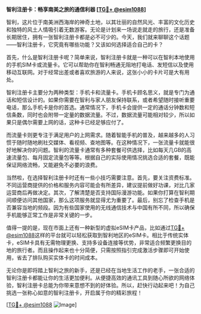 **智利注册卡：畅享南美之旅的通信利器 [[TG💪+ @esim1088](https://t.me/s/esim1088)]**

智利，这片位于南美洲西海岸的神奇土地，以其壮丽的自然风光、丰富的文化历史和独特的风土人情吸引着无数游客。无论是计划来一场说走就走的旅行，还是准备长期居住，拥有一张智利注册卡都是必不可少的。今天，我们就来聊聊这个话题——智利注册卡，它究竟有哪些功能？又该如何选择适合自己的卡？

首先，什么是智利注册卡呢？简单来说，智利注册卡就是一种可以在智利本地使用的手机SIM卡或流量卡。它可以帮助你在智利畅通无阻地打电话、发短信以及使用移动互联网。对于经常出差或者喜欢旅游的人来说，这张小小的卡片可是大有用处。

智利注册卡主要分为两种类型：手机卡和流量卡。手机卡顾名思义，就是专门为通话和短信设计的。如果你需要在智利与家人朋友保持联系，或者希望随时接听重要电话，那么手机卡是你的首选。通常情况下，手机卡会提供一定的通话分钟数和短信条数，同时也会附带一定量的数据流量。不过，数据流量可能相对较少，所以如果只是偶尔需要上网的话，这种卡已经足够应付了。

而流量卡则更专注于满足用户的上网需求。随着智能手机的普及，越来越多的人习惯于随时随地刷社交媒体、看视频、查地图等。在这种情况下，一张流量卡就能很好地解决你的问题。智利的流量卡通常有多种套餐可供选择，比如每天几GB的高速流量包、每月固定流量包等等。根据自己的实际使用情况挑选合适的套餐，既能保证网络流畅，又能避免不必要的浪费。

当然啦，在选择智利注册卡时还有一些小技巧需要注意。首先，要关注资费标准。不同运营商提供的价格和服务内容可能会有所差异，建议提前做好功课，对比几家运营商后再做决定。其次，了解清楚是否支持国际漫游功能。如果你打算在智利期间顺便访问其他国家，那么这项服务就显得尤为重要了。最后，别忘了检查手机是否兼容当地的频段。因为有些国家使用的无线通信技术与中国有所不同，所以确保手机能够正常工作是非常关键的一步。

值得一提的是，现在市面上还有一种新型的虚拟eSIM卡产品，比如通过[TG💪+ @esim1088](https://t.me/s/esim1088)这样的平台就可以轻松获取到智利地区的eSIM卡。相比于传统实体卡，eSIM卡具有无需物理更换、支持多设备连接等优势，非常适合频繁更换目的地的旅行者。而且操作起来也十分简便，只需按照指引完成激活步骤即可开始使用，省去了排队购买实体卡的时间成本。

无论你是即将踏上智利之旅的新手，还是已经在当地生活工作的老手，一张合适的智利注册卡都能让你的生活更加便利。从便捷高效的通讯工具到随心所欲的网络体验，智利注册卡总能为你带来意想不到的好体验。所以，赶快行动起来吧！为自己挑选一张称心如意的智利注册卡，开启属于你的精彩旅程！

[[TG💪+ @esim1088](https://t.me/s/esim1088) ![Image](https://i.postimg.cc/4NQfJmqS/Snipaste-2025-05-13-00-14-12.png)]